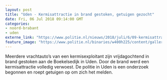 ```yaml
---
layout: post
title: "Uden - Kermisattractie in brand gestoken, getuigen gezocht"
date: Fri, 06 Jul 2018 09:14:00 GMT
categories: 
- noord-brabant 
- uden 
externe_link: "https://www.politie.nl/nieuws/2018/juli/6/09-kermisattractie-in-brand-gestoken-getuigen-gezocht.html"
feature_image: "https://www.politie.nl/binaries/w400h225/content/gallery/politie/nieuws/2018/juli/09-ob/kermisuden.jpg"
---
```


Meerdere vrachtauto’s van een kermisexploitant zijn vrijdagochtend in brand gestoken aan de Boekelsedijk in Uden. Door de brand werd een kermisattractie volledig verwoest. De politie in Uden is een onderzoek begonnen en roept getuigen op om zich het melden.
